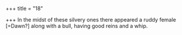 +++
title = "18"

+++
In the midst of these silvery ones there appeared a ruddy female  [=Dawn?] along with a bull,
having good reins and a whip.